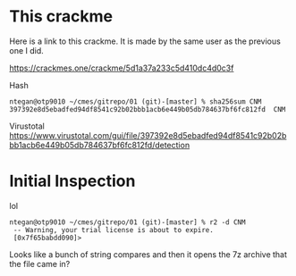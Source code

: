 This crackme
============
Here is a link to this crackme.
It is made by the same user as the previous one I did.

https://crackmes.one/crackme/5d1a37a233c5d410dc4d0c3f

Hash  
```
ntegan@otp9010 ~/cmes/gitrepo/01 (git)-[master] % sha256sum CNM 
397392e8d5ebadfed94df8541c92b02bbb1acb6e449b05db784637bf6fc812fd  CNM
```

Virustotal  
https://www.virustotal.com/gui/file/397392e8d5ebadfed94df8541c92b02bbb1acb6e449b05db784637bf6fc812fd/detection










Initial Inspection
==================

lol  
```
ntegan@otp9010 ~/cmes/gitrepo/01 (git)-[master] % r2 -d CNM 
 -- Warning, your trial license is about to expire.
 [0x7f65babdd090]> 
```

Looks like a bunch of string compares and then it opens the 7z archive
that the file came in?



